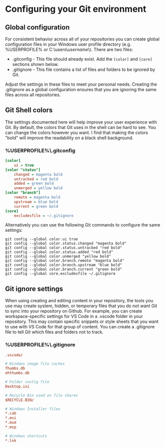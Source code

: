 # Configuring your Git environment

## Global configuration

For consistent behavior across all of your repositories you can create global configuration files in your Windows user profile directory (e.g. %USERPROFILE% or C:\users\\*username*\\). There are two files:
- .gitconfig - This file should already exist. Add the `[color]` and `[core]` sections shown below.
- .gitignore - This file contains a list of files and folders to be ignored by Git.

Adjust the settings in these files to meet your personal needs. Creating the .gitignore as a global configuration ensures that you are ignoring the same files across all repositories.

## Git Shell colors

The settings documented here will help improve your user experience with Git. By default, the colors that Git uses in the shell can be hard to see. You can change the colors however you want. I find that making the colors "bold" will improve the readability on a black shell background.

### %USERPROFILE%\\.gitconfig

```ini
[color]
    ui = true
[color "status"]
    changed = magenta bold
    untracked = red bold
    added = green bold
    unmerged = yellow bold
[color "branch"]
    remote = magenta bold
    upstream = blue bold
    current = green bold
[core]
    excludesfile = ~/.gitignore
```

Alternatively you can use the following Git commands to configure the same settings:

    git config --global color.ui true
    git config --global color.status.changed "magenta bold"
    git config --global color.status.untracked "red bold"
    git config --global color.status.added "red bold"
    git config --global color.unmerged "yellow bold"
    git config --global color.branch.remote "magenta bold"
    git config --global color.branch.upstream "blue bold"
    git config --global color.branch.current "green bold"
    git config --global core.excludesfile ~/.gitignore

## Git ignore settings

When using creating and editing content in your repository, the tools you use may create system, hidden, or temporary files that you do not want Git to sync into your repository on Github. For example, you can create workspace-specific settings for VS Code in a .vscode folder in your repository. This may contain specific snippets or style sheets that you want to use with VS Code for that group of content. You can create a .gitignore file to tell Git which files and folders not to track.

### %USERPROFILE%\\.gitignore

```ini
.vscode/

# Windows image file caches
Thumbs.db
ehthumbs.db

# Folder config file
Desktop.ini

# Recycle Bin used on file shares
$RECYCLE.BIN/

# Windows Installer files
*.cab
*.msi
*.msm
*.msp

# Windows shortcuts
*.lnk
```